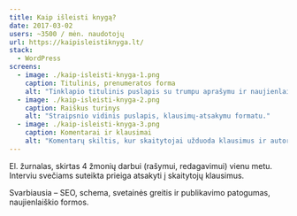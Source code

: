```yaml
---
title: Kaip išleisti knygą?
date: 2017-03-02
users: ~3500 / mėn. naudotojų
url: https://kaipisleistiknyga.lt/
stack:
  - WordPress
screens:
  - image: ./kaip-isleisti-knyga-1.png
    caption: Titulinis, prenumeratos forma
    alt: "Tinklapio titulinis puslapis su trumpu aprašymu ir naujienlaiškio prenumeratos forma."
  - image: ./kaip-isleisti-knyga-2.png
    caption: Raiškus turinys
    alt: "Straipsnio vidinis puslapis, klausimų-atsakymu formatu."
  - image: ./kaip-isleisti-knyga-3.png
    caption: Komentarai ir klausimai
    alt: "Komentarų skiltis, kur skaitytojai užduoda klausimus ir autoriai atsako."
---
```


El. žurnalas, skirtas 4 žmonių darbui (rašymui, redagavimui) vienu metu. Interviu svečiams suteikta prieiga atsakyti į skaitytojų klausimus. 

Svarbiausia – SEO, schema, svetainės greitis ir publikavimo patogumas, naujienlaiškio formos.
